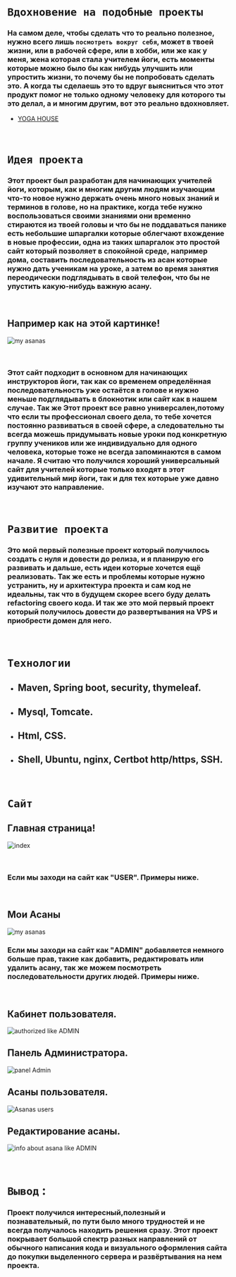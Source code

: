 
# **`Вдохновение на подобные проекты`**
 ### На самом деле, чтобы сделать что то реально полезное, нужно всего лишь `посмотреть вокруг себя`, может в твоей жизни, или в рабочей сфере, или в хобби, или же как у меня, жена которая стала учителем йоги, есть моменты которые можно было бы как нибудь улучшить или упростить жизни, то почему бы не попробовать сделать это. А когда ты сделаешь это то вдруг выясниться что этот продукт помог не только одному человеку для которого ты это делал, а и многим другим, вот это реально вдохновляет.
 - [YOGA HOUSE](https://building-of-the-asanas.ru) 


<br>

# `Идея проекта`  

### Этот проект был разработан для начинающих учителей йоги, которым, как и многим другим людям изучающим что-то новое нужно держать очень много новых знаний и терминов в голове, но на практике, когда тебе нужно воспользоваться своими знаниями они временно стираются из твоей головы и что бы не поддаваться панике есть небольшие шпаргалки которые облегчают вхождение в новые профессии, одна из таких шпаргалок это простой сайт который позволяет в спокойной среде, например дома, составить последовательность из асан которые нужно дать ученикам на уроке, а затем во время занятия переодически подглядывать в свой телефон, что бы не упустить какую-нибудь важную асану.

<br>  

## **Например как на этой картинке!**
![my asanas](https://user-images.githubusercontent.com/102826125/215264451-02ec3cd6-0e0e-4784-b823-c1f889022056.png)

<br>


### Этот сайт подходит в основном для начинающих инструкторов йоги, так как со временем определённая последовательность уже остаётся в голове и нужно меньше подглядывать в блокнотик или сайт как в нашем случае. Так же Этот проект все равно универсален,потому что если ты профессионал своего дела, то тебе хочется постоянно развиваться в своей сфере, а следовательно ты всегда можешь придумывать новые уроки под конкретную группу учеников или же индивидуально для одного человека, которые тоже не всегда запоминаются в самом начале. Я считаю что получился хороший универсальный сайт для учителей которые только входят в этот удивительный мир йоги, так и для тех которые уже давно изучают это направление.

<br>

# `Развитие проекта`
### Это мой первый полезные проект который получилось создать с нуля и довести до релиза, и я планирую его развивать и дальше, есть идеи которые хочется ещё реализовать. Так же есть и проблемы которые нужно устранить, ну и архитектура проекта и сам код не идеальны, так что в будущем скорее всего буду делать refactoring своего кода. И так же это мой первый проект который получилось довести до развертывания на VPS и приобрести домен для него.

<br>

# `Технологии`
 - ## Maven, Spring boot, security, thymeleaf.
 - ## Mysql, Tomcate.
 - ## Html, CSS.
 - ## Shell, Ubuntu, nginx, Certbot http/https, SSH.

<br>

# `Сайт`

## Главная страница!
![index](https://user-images.githubusercontent.com/102826125/215257574-f5a84255-1e11-47f5-9de0-be203b4b03fb.png)

<br>  

### Если мы заходи на сайт как "USER". Примеры ниже.

 <br>

## Мои Асаны
![my asanas](https://user-images.githubusercontent.com/102826125/215264451-02ec3cd6-0e0e-4784-b823-c1f889022056.png)


### Если мы заходи на сайт как "ADMIN" добавляется немного больше прав, такие как добавить, редактировать или удалить асану, так же можем посмотреть последовательности других людей. Примеры ниже.
 
 <br>

## Кабинет пользователя.
![authorized like ADMIN](https://user-images.githubusercontent.com/102826125/215261192-351bed97-dad6-4c17-b760-78b670af140f.png)

## Панель Администратора.
![panel Admin](https://user-images.githubusercontent.com/102826125/215261047-54089f04-769b-48e0-8acc-29d0ac8643a3.png)

## Асаны пользователя.
![Asanas users](https://user-images.githubusercontent.com/102826125/215261006-056e3f97-29a3-43db-af8d-4fec68d1f3cf.png)


## Редактирование асаны.
![info about asana like ADMIN](https://user-images.githubusercontent.com/102826125/215261257-1fd27c78-b1ff-4413-873c-74845dc6fb0b.png)

<br>

# `Вывод` :
### Проект получился интересный,полезный и познавательный, по пути было много трудностей и не всегда получалось находить решения сразу. Этот проект покрывает большой спектр разных направлений от обычного написания кода и визуального оформления сайта до покупки выделенного сервера и развёртывания на нем проекта. 

<br>
